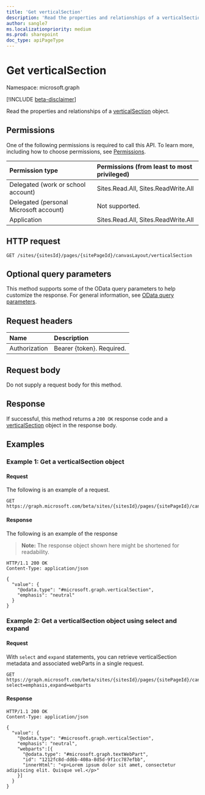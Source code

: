 ```yaml
---
title: 'Get verticalSection'
description: 'Read the properties and relationships of a verticalSection object.'
author: sangle7
ms.localizationpriority: medium
ms.prod: sharepoint
doc_type: apiPageType
---
```


# Get verticalSection

Namespace: microsoft.graph

[!INCLUDE [beta-disclaimer](../../includes/beta-disclaimer.md)]

Read the properties and relationships of a [verticalSection](../resources/verticalsection.md) object.

## Permissions

One of the following permissions is required to call this API. To learn more, including how to choose permissions, see [Permissions](/graph/permissions-reference).

| Permission type                        | Permissions (from least to most privileged) |
| :------------------------------------- | :------------------------------------------ |
| Delegated (work or school account)     | Sites.Read.All, Sites.ReadWrite.All         |
| Delegated (personal Microsoft account) | Not supported.                              |
| Application                            | Sites.Read.All, Sites.ReadWrite.All         |

## HTTP request

<!-- {
  "blockType": "ignored"
}
-->

```http
GET /sites/{sitesId}/pages/{sitePageId}/canvasLayout/verticalSection
```

## Optional query parameters

This method supports some of the OData query parameters to help customize the response. For general information, see [OData query parameters](/graph/query-parameters).

## Request headers

| Name          | Description               |
| :------------ | :------------------------ |
| Authorization | Bearer {token}. Required. |

## Request body

Do not supply a request body for this method.

## Response

If successful, this method returns a `200 OK` response code and a [verticalSection](../resources/verticalsection.md) object in the response body.

## Examples

### Example 1: Get a verticalSection object
#### Request

The following is an example of a request.


<!-- {
  "blockType": "request",
  "name": "get_verticalsection"
}
-->

```msgraph-interactive
GET https://graph.microsoft.com/beta/sites/{sitesId}/pages/{sitePageId}/canvasLayout/verticalSection
```
#### Response


The following is an example of the response

> **Note:** The response object shown here might be shortened for readability.

<!-- {
  "blockType": "response",
  "truncated": true,
  "@odata.type": "microsoft.graph.verticalSection"
}
-->

```http
HTTP/1.1 200 OK
Content-Type: application/json

{
  "value": {
    "@odata.type": "#microsoft.graph.verticalSection",
    "emphasis": "neutral"
  }
}
```

### Example 2: Get a verticalSection object using select and expand
#### Request

With `select` and `expand` statements, you can retrieve verticalSection metadata and associated webParts in a single request.


<!-- {
  "blockType": "request",
  "name": "get_verticalsection"
}
-->

```msgraph-interactive
GET https://graph.microsoft.com/beta/sites/{sitesId}/pages/{sitePageId}/canvasLayout/verticalSection?select=emphasis,expand=webparts
```
#### Response


<!-- {
  "blockType": "response",
  "truncated": true,
  "@odata.type": "microsoft.graph.verticalSection"
}
-->

```http
HTTP/1.1 200 OK
Content-Type: application/json

{
  "value": {
    "@odata.type": "#microsoft.graph.verticalSection",
    "emphasis": "neutral",
    "webparts":[{
      "@odata.type": "#microsoft.graph.textWebPart",
      "id": "1212fc8d-dd6b-408a-8d5d-9f1cc787efbb",
      "innerHtml": "<p>Lorem ipsum dolor sit amet, consectetur adipiscing elit. Quisque vel.</p>"
    }]
  }
}
```

